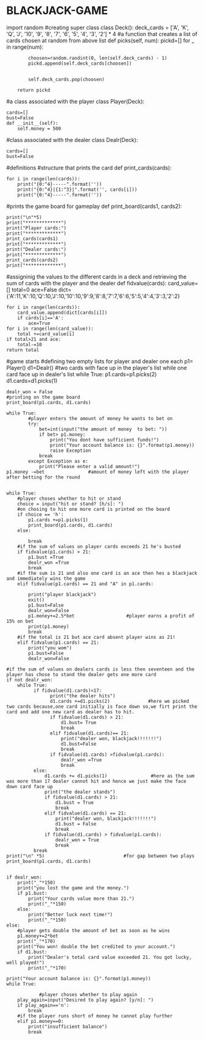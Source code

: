 # BLACKJACK-GAME
import random
#creating super class
class Deck():
    deck_cards = ['A', 'K', 'Q', 'J', '10', '9', '8', '7', '6', '5', '4', '3', '2'] * 4
    #a function that creates a list of cards chosen at random from above list
    def picks(self, num):
        pickd=[]
        for _ in range(num):

            choosen=random.randint(0, len(self.deck_cards) - 1)
            pickd.append(self.deck_cards[choosen])


            self.deck_cards.pop(choosen)

        return pickd
#a class associated with the player
class Player(Deck):

    cards=[]
    bust=False
    def __init__(self):
        self.money = 500

#class associated with the dealer
class Dealr(Deck):

    cards=[]
    bust=False

#definitions
#structure that prints the card
def print_cards(cards):


    for i in range(len(cards)):
        print("{0:^4}-----".format(''))
        print("{0:^4}|{1:^3}|".format('', cards[i]))
        print("{0:^4}-----".format(''))

#prints the game board for gameplay
def print_board(cards1, cards2):


    print("\n"*5)
    print("*************")
    print("Player cards:")
    print("*************")
    print_cards(cards1)
    print("*************")
    print("Dealer cards:")
    print("*************")
    print_cards(cards2)
    print("*************")


#assigninig the values to the different cards in a deck and retrieving the sum of cards with the player and the dealer
def fidvalue(cards):
    card_value=[]
    total=0
    ace=False
    dict={'A':11,'K':10,'Q':10,'J':10,'10':10,'9':9,'8':8,'7':7,'6':6,'5':5,'4':4,'3':3,'2':2}

    for i in range(len(cards)):
        card_value.append(dict[cards[i]])
        if cards[i]=='A':
            ace=True
    for i in range(len(card_value)):
        total +=card_value[i]
    if total>21 and ace:
        total-=10
    return total
#game starts
#defining two empty lists for player and dealer one each
p1= Player()
d1=Dealr()
#two cards with face up in the player's list while one card face up in dealer's list
while True:
    p1.cards=p1.picks(2)
    d1.cards=d1.picks(1)

    dealr_won = False
    #printing on the game board
    print_board(p1.cards, d1.cards)

    while True:
            #player enters the amount of money he wants to bet on
            try:
                bet=int(input("the amount of money  to bet: "))
                if bet> p1.money:
                    print("You dont have sufficient funds!")
                    print("Your account balance is: {}".format(p1.money))
                    raise Exception
                break
            except Exception as e:
                print("Please enter a valid amount!")
    p1.money -=bet                #amount of money left with the player after betting for the round


    while True:
        #player choses whether to hit or stand
        choice = input("hit or stand? [h/s]: ")
        #on chosing to hit one more card is printed on the board
        if choice == 'h':
            p1.cards +=p1.picks(1)
            print_board(p1.cards, d1.cards)
        else:

            break
        #if the sum of values on player cards exceeds 21 he's busted
        if fidvalue(p1.cards) > 21:
            p1.bust =True
            dealr_won =True
            break
        #if the sum is 21 and also one card is an ace then hes a blackjack and immediately wins the game
        elif fidvalue(p1.cards) == 21 and "A" in p1.cards:

            print("player blackjack")
            exit()
            p1.bust=False
            dealr_won=False
            p1.money+=2.5*bet                   #player earns a profit of 15% on bet
            print(p1.money)
            break
        #if the total is 21 but ace card absent player wins as 21!
        elif fidvalue(p1.cards) == 21:
            print("you wom")
            p1.bust=False
            dealr_won=False

    #if the sum of values on dealers cards is less then seventeen and the player has chose to stand the dealer gets one more card
    if not dealr_won:
        while True:
              if fidvalue(d1.cards)<17:
                    print("the dealer hits")
                    d1.cards +=d1.picks(2)              #here we picked two cards because,one card initially is face down so,we firt print the card and add one new card as dealer has to hit.
                    if fidvalue(d1.cards) > 21:
                        d1.bust= True
                        break
                    elif fidvalue(d1.cards)== 21:
                        print("dealer won, blackjack!!!!!!!")
                        d1.bust=False
                        break
                    if fidvalue(d1.cards) >fidvalue(p1.cards):
                        dealr_won =True
                        break
              else:
                  d1.cards += d1.picks(1)                #here as the sum was more than 17 dealer cannot hit and hence we just make the face down card face up
                  print("the dealer stands")
                  if fidvalue(d1.cards) > 21:
                      d1.bust = True
                      break
                  elif fidvalue(d1.cards) == 21:
                      print("dealer won, blackjack!!!!!!!")
                      d1.bust = False
                      break
                  if fidvalue(d1.cards) > fidvalue(p1.cards):
                      dealr_won = True
                      break
              break
    print("\n" *5)                             #for gap between two plays
    print_board(p1.cards, d1.cards)


    if dealr_won:
        print("_"*150)
        print("you lost the game and the money.")
        if p1.bust:
            print("Your cards value more than 21.")
            print("_"*150)
        else:
            print("Better luck next time!")
            print("_"*150)
    else:
        #player gets double the amount of bet as soon as he wins
        p1.money+=2*bet
        print("_"*170)
        print("You won! double the bet credited to your account.")
        if d1.bust:
            print("Dealer's total card value exceeded 21. You got lucky, well played!")
            print("_"*170)

    print("Your account balance is: {}".format(p1.money))
    while True:

                #player choses whether to play again
        play_again=input("Desired to play again? [y/n]: ")
        if play_again=='n':
            break
        #if the player runs short of money he cannot play further
        elif p1.money==0:
            print("insufficient balance")
            break
